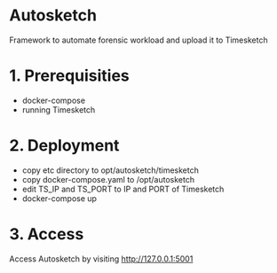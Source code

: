 # Autosketch

Framework to automate forensic workload and upload it to Timesketch 


# 1. Prerequisities 
 - docker-compose
 - running Timesketch


# 2. Deployment
 - copy etc directory to opt/autosketch/timesketch
 - copy docker-compose.yaml to /opt/autosketch
 - edit TS_IP and TS_PORT to IP and PORT of Timesketch
 - docker-compose up

# 3. Access
Access Autosketch by visiting http://127.0.0.1:5001

